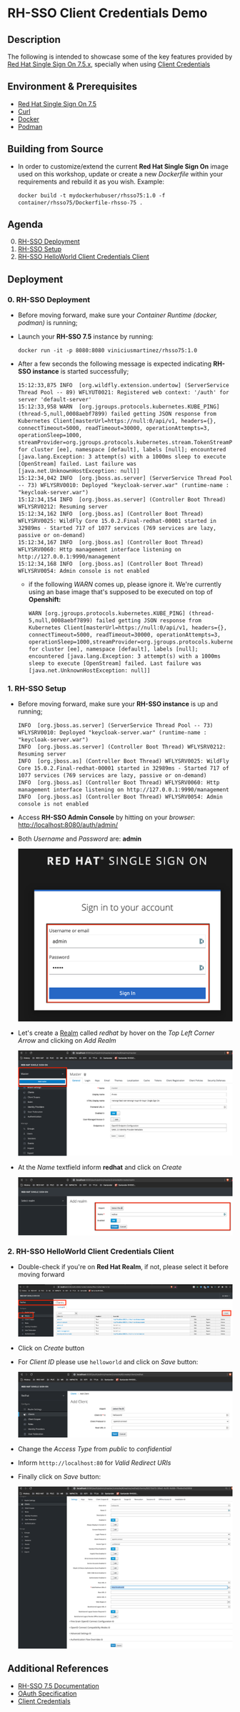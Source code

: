 # RH-SSO Client Credentials Demo

## Description

The following is intended to showcase some of the key features provided by [Red Hat Single Sign On 7.5.x](https://access.redhat.com/products/red-hat-single-sign-on), specially when using [Client Credentials](https://datatracker.ietf.org/doc/html/rfc6749#section-1.3.4)

## Environment & Prerequisites

- [Red Hat Single Sign On 7.5](https://access.redhat.com/products/red-hat-single-sign-on)
- [Curl](https://curl.se/)
- [Docker](https://www.docker.com/)
- [Podman](https://podman.io/)

## Building from Source

* In order to customize/extend the current **Red Hat Single Sign On** image used on this workshop, update or create a new *Dockerfile* within your requirements and rebuild it as you wish. Example:

  ```
  docker build -t mydockerhubuser/rhsso75:1.0 -f container/rhsso75/Dockerfile-rhsso-75 .
  ```

## Agenda

0. [RH-SSO Deployment](#clientcredentials-step-0)
1. [RH-SSO Setup](#clientcredentials-step-1)
2. [RH-SSO HelloWorld Client Credentials Client](#clientcredentials-step-2)

## Deployment

### 0. RH-SSO Deployment <a name="clientcredentials-step-0">

* Before moving forward, make sure your *Container Runtime (docker, podman)* is running;

* Launch your **RH-SSO 7.5** instance by running:

  ```
  docker run -it -p 8080:8080 viniciusmartinez/rhsso75:1.0
  ```

* After a few seconds the following message is expected indicating **RH-SSO instance** is started successfully;

  ```
  15:12:33,875 INFO  [org.wildfly.extension.undertow] (ServerService Thread Pool -- 89) WFLYUT0021: Registered web context: '/auth' for server 'default-server'
  15:12:33,958 WARN  [org.jgroups.protocols.kubernetes.KUBE_PING] (thread-5,null,0008aebf7899) failed getting JSON response from Kubernetes Client[masterUrl=https://null:0/api/v1, headers={}, connectTimeout=5000, readTimeout=30000, operationAttempts=3, operationSleep=1000, streamProvider=org.jgroups.protocols.kubernetes.stream.TokenStreamProvider@412f8410] for cluster [ee], namespace [default], labels [null]; encountered [java.lang.Exception: 3 attempt(s) with a 1000ms sleep to execute [OpenStream] failed. Last failure was [java.net.UnknownHostException: null]]
  15:12:34,042 INFO  [org.jboss.as.server] (ServerService Thread Pool -- 73) WFLYSRV0010: Deployed "keycloak-server.war" (runtime-name : "keycloak-server.war")
  15:12:34,154 INFO  [org.jboss.as.server] (Controller Boot Thread) WFLYSRV0212: Resuming server
  15:12:34,162 INFO  [org.jboss.as] (Controller Boot Thread) WFLYSRV0025: WildFly Core 15.0.2.Final-redhat-00001 started in 32989ms - Started 717 of 1077 services (769 services are lazy, passive or on-demand)
  15:12:34,167 INFO  [org.jboss.as] (Controller Boot Thread) WFLYSRV0060: Http management interface listening on http://127.0.0.1:9990/management
  15:12:34,168 INFO  [org.jboss.as] (Controller Boot Thread) WFLYSRV0054: Admin console is not enabled
  ```

  * if the following *WARN* comes up, please ignore it. We're currently using an base image that's supposed to be executed on top of **Openshift:**

    ```
    WARN [org.jgroups.protocols.kubernetes.KUBE_PING] (thread-5,null,0008aebf7899) failed getting JSON response from Kubernetes Client[masterUrl=https://null:0/api/v1, headers={}, connectTimeout=5000, readTimeout=30000, operationAttempts=3, operationSleep=1000,streamProvider=org.jgroups.protocols.kubernetes.stream.TokenStreamProvider@412f8410] for cluster [ee], namespace [default], labels [null]; encountered [java.lang.Exception: 3 attempt(s) with a 1000ms sleep to execute [OpenStream] failed. Last failure was [java.net.UnknownHostException: null]]
    ```

### 1. RH-SSO Setup <a name="clientcredentials-step-1">

* Before moving forward, make sure your **RH-SSO instance** is up and running;

  ```
  INFO  [org.jboss.as.server] (ServerService Thread Pool -- 73) WFLYSRV0010: Deployed "keycloak-server.war" (runtime-name : "keycloak-server.war")
  INFO  [org.jboss.as.server] (Controller Boot Thread) WFLYSRV0212: Resuming server
  INFO  [org.jboss.as] (Controller Boot Thread) WFLYSRV0025: WildFly Core 15.0.2.Final-redhat-00001 started in 32989ms - Started 717 of 1077 services (769 services are lazy, passive or on-demand)
  INFO  [org.jboss.as] (Controller Boot Thread) WFLYSRV0060: Http management interface listening on http://127.0.0.1:9990/management
  INFO  [org.jboss.as] (Controller Boot Thread) WFLYSRV0054: Admin console is not enabled
  ```

* Access **RH-SSO Admin Console** by hitting on your *browser*: [http://localhost:8080/auth/admin/](http://localhost:8080/auth/admin/)

* Both *Username* and *Password* are: **admin**

  ![Admin Console Login](images/Setup/admin_console_login.png)

* Let's create a [Realm](https://access.redhat.com/documentation/en-us/red_hat_single_sign-on/7.5/html-single/getting_started_guide/index#creating-first-realm_ ) called *redhat* by hover on the *Top Left Corner Arrow* and clicking on *Add Realm*

  ![Create Realm](images/Setup/create_realm.png)

* At the *Name* textfield inform **redhat** and click on *Create*

  ![Red Hat Realm](images/Setup/redhat_realm.png)

### 2. RH-SSO HelloWorld Client Credentials Client <a name="clientcredentials-step-2">

* Double-check if you're on **Red Hat Realm**, if not, please select it before moving forward

  ![Red Hat Clients](images/HelloWorldClientCredentialsClient/redhat_clients.png)

* Click on *Create* button

* For *Client ID* please use `helloworld` and click on *Save* button:

  ![Red Hat Hello World Clients](images/HelloWorldClientCredentialsClient/redhat_clients_helloworld.png)

* Change the *Access Type* from *public* to *confidential*

* Inform `htttp://localhost:80` for *Valid Redirect URIs*

* Finally click on *Save* button:

  ![Red Hat Hello World Clients](images/HelloWorldClientCredentialsClient/redhat_helloworld_client_setup.png)

## Additional References <a name="additional-references">

- [RH-SSO 7.5 Documentation](https://access.redhat.com/documentation/en-us/red_hat_single_sign-on/7.5)
- [OAuth Specification](https://datatracker.ietf.org/doc/html/rfc6749)
- [Client Credentials](https://datatracker.ietf.org/doc/html/rfc6749#section-1.3.4)
